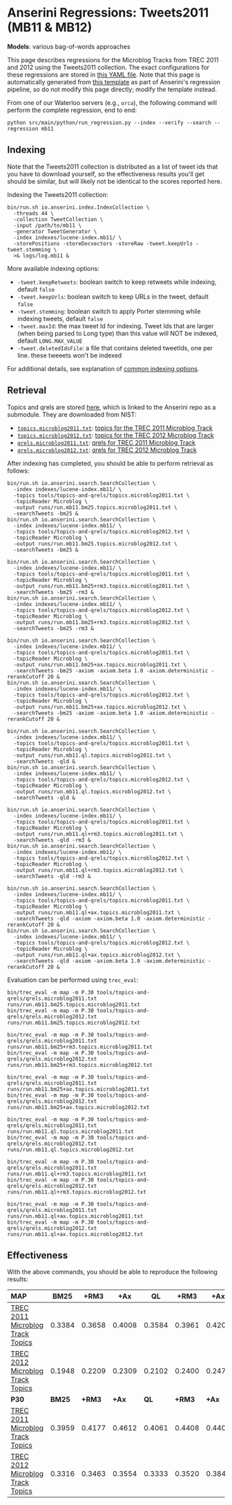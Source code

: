 # Anserini Regressions: Tweets2011 (MB11 &amp; MB12)

**Models**: various bag-of-words approaches

This page describes regressions for the Microblog Tracks from TREC 2011 and 2012 using the Tweets2011 collection.
The exact configurations for these regressions are stored in [this YAML file](../../src/main/resources/regression/mb11.yaml).
Note that this page is automatically generated from [this template](../../src/main/resources/docgen/templates/mb11.template) as part of Anserini's regression pipeline, so do not modify this page directly; modify the template instead.

From one of our Waterloo servers (e.g., `orca`), the following command will perform the complete regression, end to end:

```
python src/main/python/run_regression.py --index --verify --search --regression mb11
```

## Indexing

Note that the Tweets2011 collection is distributed as a list of tweet ids that you have to download yourself, so the
effectiveness results you'll get should be similar, but will likely not be identical to the scores reported here.

Indexing the Tweets2011 collection:

```
bin/run.sh io.anserini.index.IndexCollection \
  -threads 44 \
  -collection TweetCollection \
  -input /path/to/mb11 \
  -generator TweetGenerator \
  -index indexes/lucene-index.mb11/ \
  -storePositions -storeDocvectors -storeRaw -tweet.keepUrls -tweet.stemming \
  >& logs/log.mb11 &
```

More available indexing options:
* `-tweet.keepRetweets`: boolean switch to keep retweets while indexing, default `false`
* `-tweet.keepUrls`: boolean switch to keep URLs in the tweet, default `false`
* `-tweet.stemming`: boolean switch to apply Porter stemming while indexing tweets, default `false`
* `-tweet.maxId`: the max tweet Id for indexing. Tweet Ids that are larger (when being parsed to Long type) than this value will NOT be indexed, default `LONG.MAX_VALUE`
* `-tweet.deletedIdsFile`: a file that contains deleted tweetIds, one per line. these tweeets won't be indexed

For additional details, see explanation of [common indexing options](../../docs/common-indexing-options.md).

## Retrieval

Topics and qrels are stored [here](https://github.com/castorini/anserini-tools/tree/master/topics-and-qrels), which is linked to the Anserini repo as a submodule.
They are downloaded from NIST:

+ [`topics.microblog2011.txt`](https://github.com/castorini/anserini-tools/tree/master/topics-and-qrels/topics.microblog2011.txt): [topics for the TREC 2011 Microblog Track](https://trec.nist.gov/data/microblog/11/topics.MB1-50.txt)
+ [`topics.microblog2012.txt`](https://github.com/castorini/anserini-tools/tree/master/topics-and-qrels/topics.microblog2012.txt): [topics for the TREC 2012 Microblog Track](https://trec.nist.gov/data/microblog/12/2012.topics.MB51-110.txt)
+ [`qrels.microblog2011.txt`](https://github.com/castorini/anserini-tools/tree/master/topics-and-qrels/qrels.microblog2011.txt): [qrels for TREC 2011 Microblog Track](https://trec.nist.gov/data/microblog/11/microblog11-qrels)
+ [`qrels.microblog2012.txt`](https://github.com/castorini/anserini-tools/tree/master/topics-and-qrels/qrels.microblog2012.txt): [qrels for TREC 2012 Microblog Track](https://trec.nist.gov/data/microblog/12/adhoc-qrels)

After indexing has completed, you should be able to perform retrieval as follows:

```
bin/run.sh io.anserini.search.SearchCollection \
  -index indexes/lucene-index.mb11/ \
  -topics tools/topics-and-qrels/topics.microblog2011.txt \
  -topicReader Microblog \
  -output runs/run.mb11.bm25.topics.microblog2011.txt \
  -searchTweets -bm25 &
bin/run.sh io.anserini.search.SearchCollection \
  -index indexes/lucene-index.mb11/ \
  -topics tools/topics-and-qrels/topics.microblog2012.txt \
  -topicReader Microblog \
  -output runs/run.mb11.bm25.topics.microblog2012.txt \
  -searchTweets -bm25 &

bin/run.sh io.anserini.search.SearchCollection \
  -index indexes/lucene-index.mb11/ \
  -topics tools/topics-and-qrels/topics.microblog2011.txt \
  -topicReader Microblog \
  -output runs/run.mb11.bm25+rm3.topics.microblog2011.txt \
  -searchTweets -bm25 -rm3 &
bin/run.sh io.anserini.search.SearchCollection \
  -index indexes/lucene-index.mb11/ \
  -topics tools/topics-and-qrels/topics.microblog2012.txt \
  -topicReader Microblog \
  -output runs/run.mb11.bm25+rm3.topics.microblog2012.txt \
  -searchTweets -bm25 -rm3 &

bin/run.sh io.anserini.search.SearchCollection \
  -index indexes/lucene-index.mb11/ \
  -topics tools/topics-and-qrels/topics.microblog2011.txt \
  -topicReader Microblog \
  -output runs/run.mb11.bm25+ax.topics.microblog2011.txt \
  -searchTweets -bm25 -axiom -axiom.beta 1.0 -axiom.deterministic -rerankCutoff 20 &
bin/run.sh io.anserini.search.SearchCollection \
  -index indexes/lucene-index.mb11/ \
  -topics tools/topics-and-qrels/topics.microblog2012.txt \
  -topicReader Microblog \
  -output runs/run.mb11.bm25+ax.topics.microblog2012.txt \
  -searchTweets -bm25 -axiom -axiom.beta 1.0 -axiom.deterministic -rerankCutoff 20 &

bin/run.sh io.anserini.search.SearchCollection \
  -index indexes/lucene-index.mb11/ \
  -topics tools/topics-and-qrels/topics.microblog2011.txt \
  -topicReader Microblog \
  -output runs/run.mb11.ql.topics.microblog2011.txt \
  -searchTweets -qld &
bin/run.sh io.anserini.search.SearchCollection \
  -index indexes/lucene-index.mb11/ \
  -topics tools/topics-and-qrels/topics.microblog2012.txt \
  -topicReader Microblog \
  -output runs/run.mb11.ql.topics.microblog2012.txt \
  -searchTweets -qld &

bin/run.sh io.anserini.search.SearchCollection \
  -index indexes/lucene-index.mb11/ \
  -topics tools/topics-and-qrels/topics.microblog2011.txt \
  -topicReader Microblog \
  -output runs/run.mb11.ql+rm3.topics.microblog2011.txt \
  -searchTweets -qld -rm3 &
bin/run.sh io.anserini.search.SearchCollection \
  -index indexes/lucene-index.mb11/ \
  -topics tools/topics-and-qrels/topics.microblog2012.txt \
  -topicReader Microblog \
  -output runs/run.mb11.ql+rm3.topics.microblog2012.txt \
  -searchTweets -qld -rm3 &

bin/run.sh io.anserini.search.SearchCollection \
  -index indexes/lucene-index.mb11/ \
  -topics tools/topics-and-qrels/topics.microblog2011.txt \
  -topicReader Microblog \
  -output runs/run.mb11.ql+ax.topics.microblog2011.txt \
  -searchTweets -qld -axiom -axiom.beta 1.0 -axiom.deterministic -rerankCutoff 20 &
bin/run.sh io.anserini.search.SearchCollection \
  -index indexes/lucene-index.mb11/ \
  -topics tools/topics-and-qrels/topics.microblog2012.txt \
  -topicReader Microblog \
  -output runs/run.mb11.ql+ax.topics.microblog2012.txt \
  -searchTweets -qld -axiom -axiom.beta 1.0 -axiom.deterministic -rerankCutoff 20 &
```

Evaluation can be performed using `trec_eval`:

```
bin/trec_eval -m map -m P.30 tools/topics-and-qrels/qrels.microblog2011.txt runs/run.mb11.bm25.topics.microblog2011.txt
bin/trec_eval -m map -m P.30 tools/topics-and-qrels/qrels.microblog2012.txt runs/run.mb11.bm25.topics.microblog2012.txt

bin/trec_eval -m map -m P.30 tools/topics-and-qrels/qrels.microblog2011.txt runs/run.mb11.bm25+rm3.topics.microblog2011.txt
bin/trec_eval -m map -m P.30 tools/topics-and-qrels/qrels.microblog2012.txt runs/run.mb11.bm25+rm3.topics.microblog2012.txt

bin/trec_eval -m map -m P.30 tools/topics-and-qrels/qrels.microblog2011.txt runs/run.mb11.bm25+ax.topics.microblog2011.txt
bin/trec_eval -m map -m P.30 tools/topics-and-qrels/qrels.microblog2012.txt runs/run.mb11.bm25+ax.topics.microblog2012.txt

bin/trec_eval -m map -m P.30 tools/topics-and-qrels/qrels.microblog2011.txt runs/run.mb11.ql.topics.microblog2011.txt
bin/trec_eval -m map -m P.30 tools/topics-and-qrels/qrels.microblog2012.txt runs/run.mb11.ql.topics.microblog2012.txt

bin/trec_eval -m map -m P.30 tools/topics-and-qrels/qrels.microblog2011.txt runs/run.mb11.ql+rm3.topics.microblog2011.txt
bin/trec_eval -m map -m P.30 tools/topics-and-qrels/qrels.microblog2012.txt runs/run.mb11.ql+rm3.topics.microblog2012.txt

bin/trec_eval -m map -m P.30 tools/topics-and-qrels/qrels.microblog2011.txt runs/run.mb11.ql+ax.topics.microblog2011.txt
bin/trec_eval -m map -m P.30 tools/topics-and-qrels/qrels.microblog2012.txt runs/run.mb11.ql+ax.topics.microblog2012.txt
```

## Effectiveness

With the above commands, you should be able to reproduce the following results:

| **MAP**                                                                                                      | **BM25**  | **+RM3**  | **+Ax**   | **QL**    | **+RM3**  | **+Ax**   |
|:-------------------------------------------------------------------------------------------------------------|-----------|-----------|-----------|-----------|-----------|-----------|
| [TREC 2011 Microblog Track Topics](https://github.com/castorini/anserini-tools/tree/master/topics-and-qrels/topics.microblog2011.txt)| 0.3384    | 0.3658    | 0.4008    | 0.3584    | 0.3961    | 0.4201    |
| [TREC 2012 Microblog Track Topics](https://github.com/castorini/anserini-tools/tree/master/topics-and-qrels/topics.microblog2012.txt)| 0.1948    | 0.2209    | 0.2309    | 0.2102    | 0.2400    | 0.2474    |
| **P30**                                                                                                      | **BM25**  | **+RM3**  | **+Ax**   | **QL**    | **+RM3**  | **+Ax**   |
| [TREC 2011 Microblog Track Topics](https://github.com/castorini/anserini-tools/tree/master/topics-and-qrels/topics.microblog2011.txt)| 0.3959    | 0.4177    | 0.4612    | 0.4061    | 0.4408    | 0.4408    |
| [TREC 2012 Microblog Track Topics](https://github.com/castorini/anserini-tools/tree/master/topics-and-qrels/topics.microblog2012.txt)| 0.3316    | 0.3463    | 0.3554    | 0.3333    | 0.3520    | 0.3842    |
